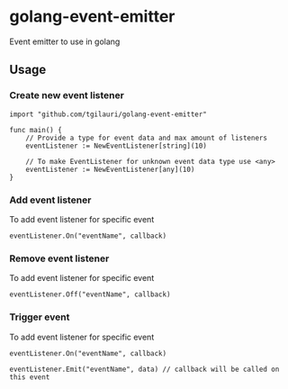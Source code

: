 # golang-event-emitter
Event emitter to use in golang


## Usage

### Create new event listener

```golang
import "github.com/tgilauri/golang-event-emitter"

func main() {
    // Provide a type for event data and max amount of listeners
    eventListener := NewEventListener[string](10)

    // To make EventListener for unknown event data type use <any>
    eventListener := NewEventListener[any](10)
}
```

### Add event listener

To add event listener for specific event

```golang
eventListener.On("eventName", callback)
```

### Remove event listener

To add event listener for specific event

```golang
eventListener.Off("eventName", callback)
```

### Trigger event

To add event listener for specific event

```golang
eventListener.On("eventName", callback)

eventListener.Emit("eventName", data) // callback will be called on this event
```